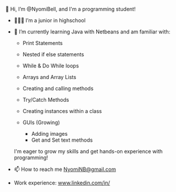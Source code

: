 👋 Hi, I’m @NyomiBell, and I'm a programming student! 
- 👩🏿‍🎓 I’m a junior in highschool
- 🌱 I’m currently learning Java with Netbeans and am familiar with:
    * Print Statements
  
    * Nested if else statements

    * While & Do While loops
 
    * Arrays and Array Lists

    * Creating and calling methods

    * Try/Catch Methods

    * Creating instances within a class

    * GUIs (Growing) 
 
       -  Adding images 
       -  Get and Set text methods

    I'm eager to grow my skills and get hands-on experience with programming!
 
- 📫 How to reach me NyomiNB@gmail.com
- Work experience: www.linkedin.com/in/
 
